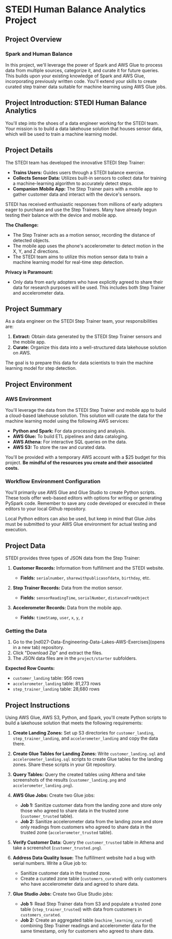 # STEDI Human Balance Analytics Project

## Project Overview

### Spark and Human Balance

In this project, we'll leverage the power of Spark and AWS Glue to process data from multiple sources, categorize it, and curate it for future queries. This builds upon your existing knowledge of Spark and AWS Glue, incorporating previously written code. You'll extend your skills to create curated step trainer data suitable for machine learning using AWS Glue jobs.

## Project Introduction: STEDI Human Balance Analytics

You'll step into the shoes of a data engineer working for the STEDI team. Your mission is to build a data lakehouse solution that houses sensor data, which will be used to train a machine learning model.

## Project Details

The STEDI team has developed the innovative STEDI Step Trainer:

* **Trains Users:** Guides users through a STEDI balance exercise.
* **Collects Sensor Data:** Utilizes built-in sensors to collect data for training a machine-learning algorithm to accurately detect steps.
* **Companion Mobile App:**  The Step Trainer pairs with a mobile app to gather customer data and interact with the device's sensors.

STEDI has received enthusiastic responses from millions of early adopters eager to purchase and use the Step Trainers. Many have already begun testing their balance with the device and mobile app.

**The Challenge:**

* The Step Trainer acts as a motion sensor, recording the distance of detected objects.
* The mobile app uses the phone's accelerometer to detect motion in the X, Y, and Z directions.
* The STEDI team aims to utilize this motion sensor data to train a machine learning model for real-time step detection.

**Privacy is Paramount:**

* Only data from early adopters who have explicitly agreed to share their data for research purposes will be used. This includes both Step Trainer and accelerometer data.

## Project Summary

As a data engineer on the STEDI Step Trainer team, your responsibilities are:

1. **Extract:** Obtain data generated by the STEDI Step Trainer sensors and the mobile app.
2. **Curate:**  Organize this data into a well-structured data lakehouse solution on AWS.

The goal is to prepare this data for data scientists to train the machine learning model for step detection.

## Project Environment

### AWS Environment

You'll leverage the data from the STEDI Step Trainer and mobile app to build a cloud-based lakehouse solution. This solution will curate the data for the machine learning model using the following AWS services:

* **Python and Spark:** For data processing and analysis.
* **AWS Glue:** To build ETL pipelines and data cataloging.
* **AWS Athena:** For interactive SQL queries on the data.
* **AWS S3:** To store the raw and curated data.

You'll be provided with a temporary AWS account with a $25 budget for this project. **Be mindful of the resources you create and their associated costs.**



### Workflow Environment Configuration

You'll primarily use AWS Glue and Glue Studio to create Python scripts. These tools offer web-based editors with options for writing or generating PySpark code. Remember to save any code developed or executed in these editors to your local Github repository.

Local Python editors can also be used, but keep in mind that Glue Jobs must be submitted to your AWS Glue environment for actual testing and execution.

## Project Data

STEDI provides three types of JSON data from the Step Trainer:

1. **Customer Records:** Information from fulfillment and the STEDI website.
   
   * **Fields:** `serialnumber`, `sharewithpublicasofdate`, `birthday`, etc. 

2. **Step Trainer Records:** Data from the motion sensor.
  
   * **Fields:** `sensorReadingTime`, `serialNumber`, `distanceFromObject`

3. **Accelerometer Records:** Data from the mobile app.

   * **Fields:** `timeStamp`, `user`, `x`, `y`, `z`

### Getting the Data

1. Go to the [nd027-Data-Engineering-Data-Lakes-AWS-Exercises](opens in a new tab) repository.
2. Click "Download Zip" and extract the files.
3. The JSON data files are in the `project/starter` subfolders.

**Expected Row Counts:**
* `customer_landing` table: 956 rows
* `accelerometer_landing` table: 81,273 rows
* `step_trainer_landing` table: 28,680 rows


## Project Instructions

Using AWS Glue, AWS S3, Python, and Spark, you'll create Python scripts to build a lakehouse solution that meets the following requirements:

1. **Create Landing Zones:** Set up S3 directories for `customer_landing`, `step_trainer_landing`, and `accelerometer_landing` and copy the data there.

2. **Create Glue Tables for Landing Zones:**  Write `customer_landing.sql` and `accelerometer_landing.sql` scripts to create Glue tables for the landing zones. Share these scripts in your Git repository.

3. **Query Tables:** Query the created tables using Athena and take screenshots of the results (`customer_landing.png` and `accelerometer_landing.png`).

4. **AWS Glue Jobs:** Create two Glue jobs:
   * **Job 1:** Sanitize customer data from the landing zone and store only those who agreed to share data in the trusted zone (`customer_trusted` table).
   * **Job 2:** Sanitize accelerometer data from the landing zone and store only readings from customers who agreed to share data in the trusted zone (`accelerometer_trusted` table).

5. **Verify Customer Data:**  Query the `customer_trusted` table in Athena and take a screenshot (`customer_trusted.png`).

6. **Address Data Quality Issue:** The fulfillment website had a bug with serial numbers. Write a Glue job to:
   * Sanitize customer data in the trusted zone.
   * Create a curated zone table (`customers_curated`) with only customers who have accelerometer data and agreed to share data.

7. **Glue Studio Jobs:** Create two Glue Studio jobs:
   * **Job 1:** Read Step Trainer data from S3 and populate a trusted zone table (`step_trainer_trusted`) with data from customers in `customers_curated`.
   * **Job 2:** Create an aggregated table (`machine_learning_curated`) combining Step Trainer readings and accelerometer data for the same timestamp, only for customers who agreed to share data.

